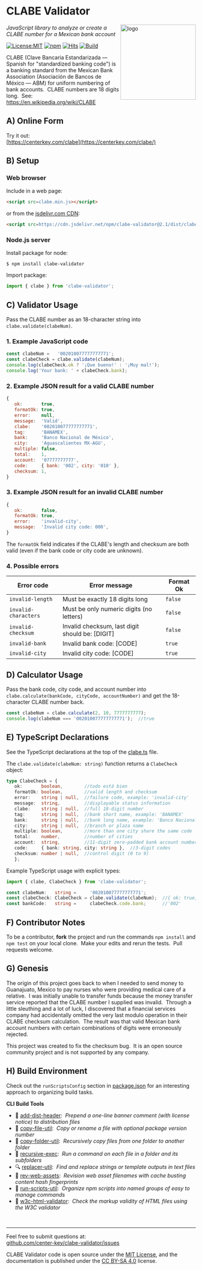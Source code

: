 # CLABE Validator
<img src=https://centerkey.com/graphics/center-key-logo.svg align=right width=200 alt=logo>

_JavaScript library to analyze or create a CLABE number for a Mexican bank account_

[![License:MIT](https://img.shields.io/badge/License-MIT-blue.svg)](https://github.com/center-key/clabe-validator/blob/main/LICENSE.txt)
[![npm](https://img.shields.io/npm/v/clabe-validator.svg)](https://www.npmjs.com/package/clabe-validator)
[![Hits](https://data.jsdelivr.com/v1/package/npm/clabe-validator/badge?style=rounded)](https://www.jsdelivr.com/package/npm/clabe-validator)
[![Build](https://github.com/center-key/clabe-validator/workflows/build/badge.svg)](https://github.com/center-key/clabe-validator/actions/workflows/run-spec-on-push.yaml)

CLABE (Clave Bancaria Estandarizada &mdash; Spanish for "standardized banking code") is a banking
standard from the Mexican Bank Association (Asociación de Bancos de México &mdash; ABM) for
uniform numbering of bank accounts.&nbsp; CLABE numbers are 18 digits long.&nbsp;
See: https://en.wikipedia.org/wiki/CLABE

## A) Online Form
Try it out:<br>
[https://centerkey.com/clabe](https://centerkey.com/clabe/)

## B) Setup
### Web browser
Include in a web page:
```html
<script src=clabe.min.js></script>
```
or from the [jsdelivr.com CDN](https://www.jsdelivr.com/package/npm/clabe-validator):
```html
<script src=https://cdn.jsdelivr.net/npm/clabe-validator@2.1/dist/clabe.min.js></script>
```
### Node.js server
Install package for node:
```shell
$ npm install clabe-validator
```
Import package:
```javascript
import { clabe } from 'clabe-validator';
```

## C) Validator Usage
Pass the CLABE number as an 18-character string into `clabe.validate(clabeNum)`.

### 1. Example JavaScript code
```javascript
const clabeNum =   '002010077777777771';
const clabeCheck = clabe.validate(clabeNum);
console.log(clabeCheck.ok ? '¡Que bueno!' : '¡Muy mal!');
console.log('Your bank: ' + clabeCheck.bank);
```

### 2. Example JSON result for a valid CLABE number
```javascript
{
   ok:       true,
   formatOk: true,
   error:    null,
   message:  'Valid',
   clabe:    '002010077777777771',
   tag:      'BANAMEX',
   bank:     'Banco Nacional de México',
   city:     'Aguascalientes MX-AGU',
   multiple: false,
   total:    1,
   account:  '07777777777',
   code:     { bank: '002', city: '010' },
   checksum: 1,
}
```

### 3. Example JSON result for an invalid CLABE number
```javascript
{
   ok:       false,
   formatOk: true,
   error:    'invalid-city',
   message:  'Invalid city code: 000',
}
```
The `formatOk` field indicates if the CLABE's length and checksum are both valid (even if the bank
code or city code are unknown).

### 4. Possible errors
| Error code           | Error message                                   | Format Ok |
| -------------------- | ----------------------------------------------- | ----------|
| `invalid-length`     | Must be exactly 18 digits long                  | `false`   |
| `invalid-characters` | Must be only numeric digits (no letters)        | `false`   |
| `invalid-checksum`   | Invalid checksum, last digit should be: [DIGIT] | `false`   |
| `invalid-bank`       | Invalid bank code: [CODE]                       | `true`    |
| `invalid-city`       | Invalid city code: [CODE]                       | `true`    |

## D) Calculator Usage
Pass the bank code, city code, and account number into
`clabe.calculate(bankCode, cityCode, accountNumber)`
and get the 18-character CLABE number back.

```javascript
const clabeNum = clabe.calculate(2, 10, 7777777777);
console.log(clabeNum === '002010077777777771');  //true
```

## E) TypeScript Declarations
See the TypeScript declarations at the top of the [clabe.ts](clabe.ts) file.

The `clabe.validate(clabeNum: string)` function returns a `ClabeCheck` object:
```typescript
type ClabeCheck = {
   ok:       boolean,        //todo está bien
   formatOk: boolean,        //valid length and checksum
   error:    string | null,  //failure code, example: 'invalid-city'
   message:  string,         //displayable status information
   clabe:    string | null,  //full 18-digit number
   tag:      string | null,  //bank short name, example: 'BANAMEX'
   bank:     string | null,  //bank long name, example: 'Banco Nacional'
   city:     string | null,  //branch or plaza name
   multiple: boolean,        //more than one city share the same code
   total:    number,         //number of cities
   account:  string,         //11-digit zero-padded bank account number
   code:     { bank: string, city: string },  //3-digit codes
   checksum: number | null,  //control digit (0 to 9)
   };
```

Example TypeScript usage with explicit types:
```typescript
import { clabe, ClabeCheck } from 'clabe-validator';

const clabeNum:   string =     '002010077777777771';
const clabeCheck: ClabeCheck = clabe.validate(clabeNum);  //{ ok: true, error: null, ... }
const bankCode:   string =     clabeCheck.code.bank;      //'002'
```

## F) Contributor Notes
To be a contributor, **fork** the project and run the commands `npm install` and `npm test` on your
local clone.&nbsp; Make your edits and rerun the tests.&nbsp; Pull requests welcome.

## G) Genesis
The origin of this project goes back to when I needed to send money to Guanajuato, Mexico to pay
nurses who were providing medical care of a relative.&nbsp;
I was initially unable to transfer funds because the money transfer service reported that the CLABE
number I supplied was invalid.&nbsp;
Through a little sleuthing and a lot of luck, I discovered that a financial services company had
accidentally omitted the very last modulo operation in their CLABE checksum calculation.&nbsp;
The result was that valid Mexican bank account numbers with certain combinations of digits were
erroneously rejected.

This project was created to fix the checksum bug.&nbsp;
It is an open source community project and is not supported by any company.

## H) Build Environment
Check out the `runScriptsConfig` section in [package.json](package.json) for an
interesting approach to organizing build tasks.

**CLI Build Tools**
   - 🎋 [add-dist-header](https://github.com/center-key/add-dist-header):&nbsp; _Prepend a one-line banner comment (with license notice) to distribution files_
   - 📄 [copy-file-util](https://github.com/center-key/copy-file-util):&nbsp; _Copy or rename a file with optional package version number_
   - 📂 [copy-folder-util](https://github.com/center-key/copy-folder-util):&nbsp; _Recursively copy files from one folder to another folder_
   - 🪺 [recursive-exec](https://github.com/center-key/recursive-exec):&nbsp; _Run a command on each file in a folder and its subfolders_
   - 🔍 [replacer-util](https://github.com/center-key/replacer-util):&nbsp; _Find and replace strings or template outputs in text files_
   - 🔢 [rev-web-assets](https://github.com/center-key/rev-web-assets):&nbsp; _Revision web asset filenames with cache busting content hash fingerprints_
   - 🚆 [run-scripts-util](https://github.com/center-key/run-scripts-util):&nbsp; _Organize npm scripts into named groups of easy to manage commands_
   - 🚦 [w3c-html-validator](https://github.com/center-key/w3c-html-validator):&nbsp; _Check the markup validity of HTML files using the W3C validator_

<br>

---
Feel free to submit questions at:<br>
[github.com/center-key/clabe-validator/issues](https://github.com/center-key/clabe-validator/issues)

CLABE Validator code is open source under the [MIT License](LICENSE.txt),
and the documentation is published under the
[CC BY-SA 4.0](https://creativecommons.org/licenses/by-sa/4.0) license.
